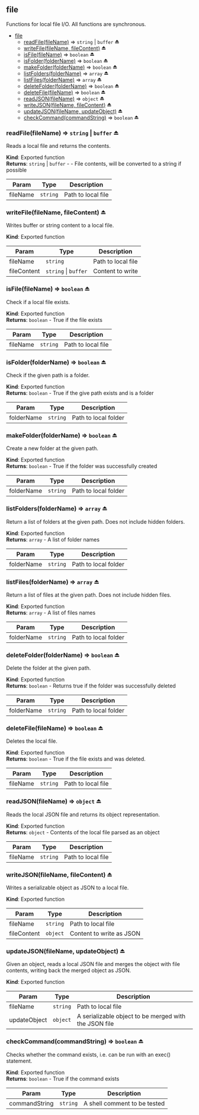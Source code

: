 <a name="module_file"></a>

## file
Functions for local file I/O. All functions are synchronous.


* [file](#module_file)
    * [readFile(fileName)](#exp_module_file--readFile) ⇒ <code>string</code> \| <code>buffer</code> ⏏
    * [writeFile(fileName, fileContent)](#exp_module_file--writeFile) ⏏
    * [isFile(fileName)](#exp_module_file--isFile) ⇒ <code>boolean</code> ⏏
    * [isFolder(folderName)](#exp_module_file--isFolder) ⇒ <code>boolean</code> ⏏
    * [makeFolder(folderName)](#exp_module_file--makeFolder) ⇒ <code>boolean</code> ⏏
    * [listFolders(folderName)](#exp_module_file--listFolders) ⇒ <code>array</code> ⏏
    * [listFiles(folderName)](#exp_module_file--listFiles) ⇒ <code>array</code> ⏏
    * [deleteFolder(folderName)](#exp_module_file--deleteFolder) ⇒ <code>boolean</code> ⏏
    * [deleteFile(fileName)](#exp_module_file--deleteFile) ⇒ <code>boolean</code> ⏏
    * [readJSON(fileName)](#exp_module_file--readJSON) ⇒ <code>object</code> ⏏
    * [writeJSON(fileName, fileContent)](#exp_module_file--writeJSON) ⏏
    * [updateJSON(fileName, updateObject)](#exp_module_file--updateJSON) ⏏
    * [checkCommand(commandString)](#exp_module_file--checkCommand) ⇒ <code>boolean</code> ⏏

<a name="exp_module_file--readFile"></a>

### readFile(fileName) ⇒ <code>string</code> \| <code>buffer</code> ⏏
Reads a local file and returns the contents.

**Kind**: Exported function  
**Returns**: <code>string</code> \| <code>buffer</code> - - File contents, will be converted to a string if possible  

| Param | Type | Description |
| --- | --- | --- |
| fileName | <code>string</code> | Path to local file |

<a name="exp_module_file--writeFile"></a>

### writeFile(fileName, fileContent) ⏏
Writes buffer or string content to a local file.

**Kind**: Exported function  

| Param | Type | Description |
| --- | --- | --- |
| fileName | <code>string</code> | Path to local file |
| fileContent | <code>string</code> \| <code>buffer</code> | Content to write |

<a name="exp_module_file--isFile"></a>

### isFile(fileName) ⇒ <code>boolean</code> ⏏
Check if a local file exists.

**Kind**: Exported function  
**Returns**: <code>boolean</code> - True if the file exists  

| Param | Type | Description |
| --- | --- | --- |
| fileName | <code>string</code> | Path to local file |

<a name="exp_module_file--isFolder"></a>

### isFolder(folderName) ⇒ <code>boolean</code> ⏏
Check if the given path is a folder.

**Kind**: Exported function  
**Returns**: <code>boolean</code> - True if the give path exists and is a folder  

| Param | Type | Description |
| --- | --- | --- |
| folderName | <code>string</code> | Path to local folder |

<a name="exp_module_file--makeFolder"></a>

### makeFolder(folderName) ⇒ <code>boolean</code> ⏏
Create a new folder at the given path.

**Kind**: Exported function  
**Returns**: <code>boolean</code> - True if the folder was successfully created  

| Param | Type | Description |
| --- | --- | --- |
| folderName | <code>string</code> | Path to local folder |

<a name="exp_module_file--listFolders"></a>

### listFolders(folderName) ⇒ <code>array</code> ⏏
Return a list of folders at the given path. Does not include hidden folders.

**Kind**: Exported function  
**Returns**: <code>array</code> - A list of folder names  

| Param | Type | Description |
| --- | --- | --- |
| folderName | <code>string</code> | Path to local folder |

<a name="exp_module_file--listFiles"></a>

### listFiles(folderName) ⇒ <code>array</code> ⏏
Return a list of files at the given path. Does not include hidden files.

**Kind**: Exported function  
**Returns**: <code>array</code> - A list of files names  

| Param | Type | Description |
| --- | --- | --- |
| folderName | <code>string</code> | Path to local folder |

<a name="exp_module_file--deleteFolder"></a>

### deleteFolder(folderName) ⇒ <code>boolean</code> ⏏
Delete the folder at the given path.

**Kind**: Exported function  
**Returns**: <code>boolean</code> - Returns true if the folder was successfully deleted  

| Param | Type | Description |
| --- | --- | --- |
| folderName | <code>string</code> | Path to local folder |

<a name="exp_module_file--deleteFile"></a>

### deleteFile(fileName) ⇒ <code>boolean</code> ⏏
Deletes the local file.

**Kind**: Exported function  
**Returns**: <code>boolean</code> - True if the file exists and was deleted.  

| Param | Type | Description |
| --- | --- | --- |
| fileName | <code>string</code> | Path to local file |

<a name="exp_module_file--readJSON"></a>

### readJSON(fileName) ⇒ <code>object</code> ⏏
Reads the local JSON file and returns its object representation.

**Kind**: Exported function  
**Returns**: <code>object</code> - Contents of the local file parsed as an object  

| Param | Type | Description |
| --- | --- | --- |
| fileName | <code>string</code> | Path to local file |

<a name="exp_module_file--writeJSON"></a>

### writeJSON(fileName, fileContent) ⏏
Writes a serializable object as JSON to a local file.

**Kind**: Exported function  

| Param | Type | Description |
| --- | --- | --- |
| fileName | <code>string</code> | Path to local file |
| fileContent | <code>object</code> | Content to write as JSON |

<a name="exp_module_file--updateJSON"></a>

### updateJSON(fileName, updateObject) ⏏
Given an object, reads a local JSON file and merges the object with file contents, writing back the merged object as JSON.

**Kind**: Exported function  

| Param | Type | Description |
| --- | --- | --- |
| fileName | <code>string</code> | Path to local file |
| updateObject | <code>object</code> | A serializable object to be merged with the JSON file |

<a name="exp_module_file--checkCommand"></a>

### checkCommand(commandString) ⇒ <code>boolean</code> ⏏
Checks whether the command exists, i.e. can be run with an exec() statement.

**Kind**: Exported function  
**Returns**: <code>boolean</code> - True if the command exists  

| Param | Type | Description |
| --- | --- | --- |
| commandString | <code>string</code> | A shell comment to be tested |

